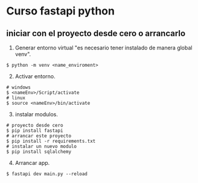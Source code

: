 # Curso fastapi python

## iniciar con el proyecto desde cero o arrancarlo
1. Generar entorno virtual "es necesario tener instalado de manera global venv".
```shell
$ python -m venv <name_enviroment>
```

2. Activar entorno.
```shell
# windows
$ <nameEnv>/Script/activate
# linux
$ source <nameEnv>/bin/activate
```

3. instalar modulos.
```shell
# proyecto desde cero
$ pip install fastapi
# arrancar este proyecto
$ pip install -r requirements.txt
# instalar un nuevo modulo
$ pip install sqlalchemy
```

4. Arrancar app.
```shell
$ fastapi dev main.py --reload
```